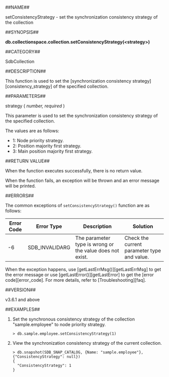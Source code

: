 ##NAME##

setConsistencyStrategy - set the synchronization consistency strategy of the collection

##SYNOPSIS##

**db.collectionspace.collection.setConsistencyStrategy(\<strategy\>)**

##CATEGORY##

SdbCollection

##DESCRIPTION##

This function is used to set the [synchronization consistency strategy][consistency_strategy] of the specified collection.

##PARAMETERS##

strategy ( *number, required* )

This parameter is used to set the synchronization consistency strategy of the specified collection.

The values are as follows:

- 1: Node priority strategy.
- 2: Position majority first strategy.
- 3: Main position majority first strategy.

##RETURN VALUE##

When the function executes successfully, there is no return value.

When the function fails, an exception will be thrown and an error message will be printed.

##ERRORS##

The common exceptions of `setConsistencyStrategy()` function are as follows:

| Error Code | Error Type | Description | Solution |
| ---------- | ---------- | ----------- | -------- |
| -6 | SDB_INVALIDARG | The parameter type is wrong or the value does not exist. | Check the current parameter type and value. |

When the exception happens, use [getLastErrMsg()][getLastErrMsg] to get the error message or use [getLastError()][getLastError] to get the [error code][error_code]. For more details, refer to [Troubleshooting][faq].

##VERSION##

v3.6.1 and above

##EXAMPLES##

1. Set the synchronous consistency strategy of the collection "sample.employee" to node priority strategy.

    ```lang-javascript
    > db.sample.employee.setConsistencyStrategy(1)
    ```

2. View the synchronization consistency strategy of the current collection.

    ```lang-javascript
    > db.snapshot(SDB_SNAP_CATALOG, {Name: "sample.employee"}, {"ConsistencyStrategy": null})
    {
      "ConsistencyStrategy": 1
    }
    ```

[^_^]:
    Links
[getLastErrMsg]:manual/Manual/Sequoiadb_Command/Global/getLastErrMsg.md
[getLastError]:manual/Manual/Sequoiadb_Command/Global/getLastError.md
[faq]:manual/FAQ/faq_sdb.md
[error_code]:manual/Manual/Sequoiadb_error_code.md
[consistency_strategy]:manual/Distributed_Engine/Architecture/Location/consistency_strategy.md